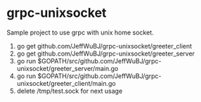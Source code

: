 # grpc-unixsocket
Sample project to use grpc with unix home socket.

1. go get github.com/JeffWuBJ/grpc-unixsocket/greeter_client
2. go get github.com/JeffWuBJ/grpc-unixsocket/greeter_server
3. go run $GOPATH/src/github.com/JeffWuBJ/grpc-unixsocket/greeter_server/main.go
4. go run $GOPATH/src/github.com/JeffWuBJ/grpc-unixsocket/greeter_client/main.go
5. delete /tmp/test.sock for next usage


